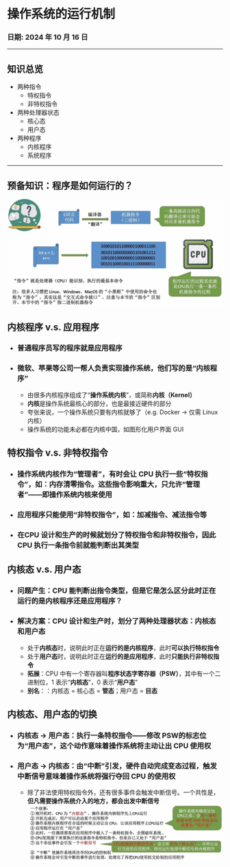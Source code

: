 # 操作系统的运行机制

### **日期**: 2024 年 10 月 16 日

---

## 知识总览

- 两种指令
  - 特权指令
  - 非特权指令
- 两种处理器状态
  - 核心态
  - 用户态
- 两种程序
  - 内核程序
  - 系统程序

---

## **预备知识：程序是如何运行的？**

![Figure1](../images/1.3_1figure1.jpg "预备知识")

## **内核程序 v.s. 应用程序**

- ### 普通程序员写的程序就是**应用程序**
- ### 微软、苹果等公司一帮人负责实现操作系统，他们写的是“内核程序”
  - 由很多内核程序组成了“**操作系统内核**”，或简称**内核（Kernel）**
  - **内核**是操作系统最核心的部分，也是最接近硬件的部分
  - 夸张来说，一个操作系统只要有内核就够了（e.g. Docker -> 仅需 Linux 内核）
  - 操作系统的功能未必都在内核中国，如图形化用户界面 GUI

## **特权指令 v.s. 非特权指令**

- ### **操作系统内核**作为“管理者”，有时会让 CPU 执行一些“**特权指令**”，如：内存清零指令。这些指令影响重大，只允许“管理者”——即操作系统内核来使用
- ### **应用程序**只能使用“**非特权指令**”，如：加减指令、减法指令等
- ### 在**CPU 设计和生产的时候就划分了特权指令和非特权指令**，因此 CPU 执行一条指令前就能判断出其类型

## **内核态 v.s. 用户态**

- ### 问题产生：CPU 能判断出指令类型，但是它是怎么区分此时正在运行的是内核程序还是应用程序？
- ### 解决方案：**CPU 设计和生产时，划分了两种处理器状态：内核态和用户态**
  - 处于**内核态**时，说明此时正在**运行的是内核程序**，此时**可以执行特权指令**
  - 处于**用户态**时，说明此时正在**运行的是应用程序**，此时**只能执行非特权指令**
  - **拓展**：CPU 中有一个寄存器叫**程序状态字寄存器（PSW）**，其中有一个二进制位，1 表示“**内核态**”，0 表示“**用户态**”
  - **别名**：：内核态 = 核心态 = **管态**；用户态 = **目态**

## **内核态、用户态的切换**

- ### **内核态 -> 用户态**：执行一条**特权指令**——**修改 PSW**的标志位为“用户态”，这个动作意味着操作系统将主动让出 CPU 使用权
- ### **用户态 -> 内核态**：由“**中断**”引发，**硬件自动完成变态过程**，触发中断信号意味着操作系统将强行夺回 CPU 的使用权
  - 除了非法使用特权指令外，还有很多事件会触发中断信号。一个共性是，**但凡需要操作系统介入的地方，都会出发中断信号**
    ![Figure2](../images/1.3_1figure2.jpg "一个故事")
